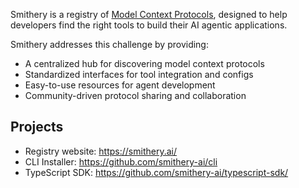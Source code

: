 Smithery is a registry of [Model Context Protocols](https://modelcontextprotocol.io/), designed to help developers find the right tools to build their AI agentic applications.

Smithery addresses this challenge by providing:

- A centralized hub for discovering model context protocols
- Standardized interfaces for tool integration and configs
- Easy-to-use resources for agent development
- Community-driven protocol sharing and collaboration

## Projects
- Registry website: https://smithery.ai/
- CLI Installer: https://github.com/smithery-ai/cli
- TypeScript SDK: https://github.com/smithery-ai/typescript-sdk/

